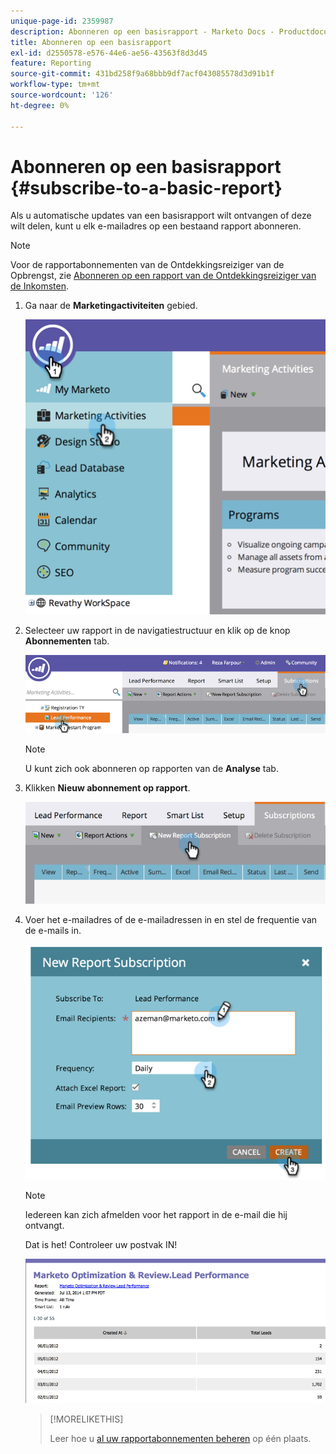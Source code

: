 ```yaml
---
unique-page-id: 2359987
description: Abonneren op een basisrapport - Marketo Docs - Productdocumentatie
title: Abonneren op een basisrapport
exl-id: d2550578-e576-44e6-ae56-43563f8d3d45
feature: Reporting
source-git-commit: 431bd258f9a68bbb9df7acf043085578d3d91b1f
workflow-type: tm+mt
source-wordcount: '126'
ht-degree: 0%

---
```


# Abonneren op een basisrapport {#subscribe-to-a-basic-report}

Als u automatische updates van een basisrapport wilt ontvangen of deze wilt delen, kunt u elk e-mailadres op een bestaand rapport abonneren.

>[!NOTE]
>
>Voor de rapportabonnementen van de Ontdekkingsreiziger van de Opbrengst, zie [Abonneren op een rapport van de Ontdekkingsreiziger van de Inkomsten](/help/marketo/product-docs/reporting/revenue-cycle-analytics/revenue-explorer/subscribe-to-a-revenue-explorer-report.md).

1. Ga naar de **Marketingactiviteiten** gebied.

   ![](assets/image2014-9-16-10-3a31-3a54.png)

1. Selecteer uw rapport in de navigatiestructuur en klik op de knop **Abonnementen** tab.

   ![](assets/image2014-9-16-10-3a32-3a1.png)

   >[!NOTE]
   >
   >U kunt zich ook abonneren op rapporten van de **Analyse** tab.

1. Klikken **Nieuw abonnement op rapport**.

   ![](assets/image2014-9-16-10-3a32-3a24.png)

1. Voer het e-mailadres of de e-mailadressen in en stel de frequentie van de e-mails in.

   ![](assets/image2014-9-16-10-3a32-3a31.png)

   >[!NOTE]
   >
   >Iedereen kan zich afmelden voor het rapport in de e-mail die hij ontvangt.

   Dat is het! Controleer uw postvak IN!

   ![](assets/image2014-9-16-10-3a32-3a49.png)

   >[!MORELIKETHIS]
   >
   >Leer hoe u [al uw rapportabonnementen beheren](/help/marketo/product-docs/reporting/basic-reporting/report-subscriptions/manage-report-subscriptions.md) op één plaats.
